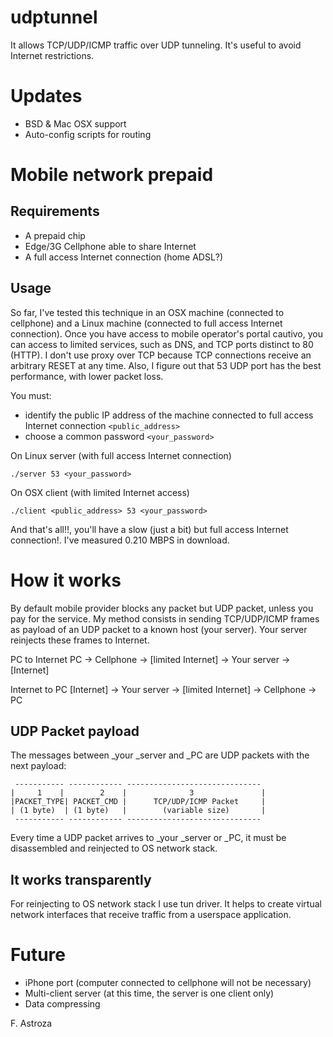 udptunnel
=========

It allows TCP/UDP/ICMP traffic over UDP tunneling. It's useful to avoid Internet restrictions.

Updates
=========
* BSD & Mac OSX support
* Auto-config scripts for routing

Mobile network prepaid
=========
Requirements
---------
* A prepaid chip
* Edge/3G Cellphone able to share Internet
* A full access Internet connection (home ADSL?)

Usage
---------
So far, I've tested this technique in an OSX machine (connected to cellphone) and a Linux machine (connected to full access Internet connection).
Once you have access to mobile operator's portal cautivo, you can access to limited services, such as DNS, and TCP ports distinct to 80 (HTTP).
I don't use proxy over TCP because TCP connections receive an arbitrary RESET at any time. Also, I figure out that 53 UDP port 
has the best performance, with lower packet loss.

You must:
* identify the public IP address of the machine connected to full access Internet connection ```<public_address>```
* choose a common password ```<your_password>```

On Linux server (with full access Internet connection)
```
./server 53 <your_password>
```
On OSX client (with limited Internet access)

```
./client <public_address> 53 <your_password>
```

And that's all!!, you'll have a slow (just a bit) but full access Internet connection!. I've measured 0.210 MBPS in download.

How it works
=========

By default mobile provider blocks any packet but UDP packet, unless you pay for the service. My method consists in sending
TCP/UDP/ICMP frames as payload of an UDP packet to a known host (your server). Your server reinjects these frames to Internet.

PC to Internet
PC -> Cellphone -> [limited Internet] -> Your server -> [Internet]

Internet to PC
[Internet] -> Your server -> [limited Internet] -> Cellphone -> PC

UDP Packet payload
---------
The messages between _your _server and _PC are UDP packets with the next payload:
```
 ----------- ------------ ------------------------------
|     1    |        2    |              3               |
|PACKET_TYPE| PACKET_CMD |      TCP/UDP/ICMP Packet     |
| (1 byte)  | (1 byte)   |        (variable size)       |
 ----------- ------------ ------------------------------
```
Every time a UDP packet arrives to _your _server or _PC, it must be disassembled and reinjected to OS network stack.

It works transparently
---------
For reinjecting to OS network stack I use tun driver. It helps to create virtual network interfaces that receive traffic
from a userspace application.

Future
=========
* iPhone port (computer connected to cellphone will not be necessary)
* Multi-client server (at this time, the server is one client only)
* Data compressing

F. Astroza
